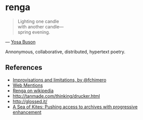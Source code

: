 renga
=====

> Lighting one candle  
> with another candle—  
> spring evening.  

— [Yosa Buson](http://read.shapeofdesignbook.com/chapter03.html)

Annonymous, collaborative, distributed, hypertext poetry.

## References

* [Improvisations and limitations, by @fchimero](http://read.shapeofdesignbook.com/chapter03.html)
* [Web Mentions](https://github.com/converspace/webmention/blob/master/README.md)
* [Renga on wikipedia](http://en.wikipedia.org/wiki/Renga)
* <http://tanmade.com/thinking/drucker.html>
* <http://glossed.it/>
* [A Sea of Kites: Pushing access to archives with progressive enhancement](http://rkroundtable.org/2014/06/30/a-sea-of-kites-pushing-access-to-archives-with-progressive-enhancement/)

